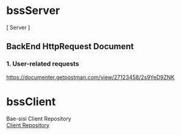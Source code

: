 # bssServer
[ Server ]


## BackEnd HttpRequest Document
### 1. User-related requests 
https://documenter.getpostman.com/view/27123458/2s9YeD9ZNK

# bssClient
Bae-sisi Client Repository <br>
[Client Repository](https://github.com/bae-sisi/bss-client)
